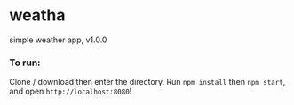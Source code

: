 # weatha
simple weather app, v1.0.0

### To run:
Clone / download then enter the directory. Run `npm install` then `npm start`, and open `http://localhost:8080`!
